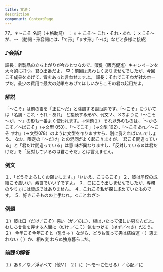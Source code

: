 ```yaml
---
title: 文法：
description
component: ContentPage
---
```



77。＊～こそ
名詞（＋格助詞） ： × ＋ こそ～ これ・それ・あれ ： × こそ～が、～
（動詞・形容詞には、「て形」「ます形」「～ば」などと多様に接続）
### ♪会話♪
課長：新製品の立ち上がりが今ひとつなので、販促（販売促進）キャンペーンを大々的に打つ。君の出番だよ。
李：前回は思わしくありませんでしたが、今回こそ成果をあげて、皆をあっと言わせますよ。
課長：それでこそわが社のホープだ。最少の費用で最大の効果をあげてほしいからこその君の起用だよ。
### 解説
「～こそ」は前の語を「正に～だ」と強調する副助詞です。「～こそ」については「名詞・これ・それ・あれ」 と接続する形や、例文２、３のように「～こそ～が、～」の形も一番よく使われます。→例題１）
それ以外のものは、「～からこそ／～ばこそ」（→文型 050）、「～てこそ」（→文型 192）、「～こそあれ／～こそ すれ」（→文型078）のように文型を作りますから、別に覚えればいいでしょう。
なお、限定の「～だけ」との混同がよく起こりますが、「君こそ間違っている」と「君だけ間違っている」は意 味が異なりますし、「反対しているのは君だけだ」を「反対しているのは君こそだ」とは言えません。
### 例文
１．「どうぞよろしくお願いします。」「いいえ、こちらこそ」
２．彼は学校の成績こそ悪いが、素直でいい子ですよ。
３．口にこそ出しませんでしたが、専務のやり方には賛成ではありません。
４．これこそ私が探し求めていたものです。
５．好きこそものの上手なれ。＜ことわざ＞
### 例題
１）彼は口（だけ／こそ）悪い（が／のに）、根はいたって優しい男なんだよ。むしろ甘言を弄する人間に（だけ
／こそ）気をつける（はず／べき）だろう。
２） 今年こそ今年こそと（思う→ ）ながら、どうも僕って男は結婚運（ ）恵まれない（ ）か、相も変 わらぬ独身暮らしだ。
### 前課の解答
１）あり／な／浮かべて（他Ｖ）
２）に（～を～に任せる）／心配／に
